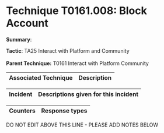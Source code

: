 # Technique T0161.008: Block Account

**Summary**: 

**Tactic**: TA25 Interact with Platform and Community <br><br>**Parent Technique:** T0161 Interact with Platform Community


| Associated Technique | Description |
| --------- | ------------------------- |



| Incident | Descriptions given for this incident |
| -------- | -------------------- |



| Counters | Response types |
| -------- | -------------- |


DO NOT EDIT ABOVE THIS LINE - PLEASE ADD NOTES BELOW